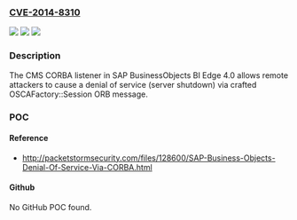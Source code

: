 ### [CVE-2014-8310](https://cve.mitre.org/cgi-bin/cvename.cgi?name=CVE-2014-8310)
![](https://img.shields.io/static/v1?label=Product&message=n%2Fa&color=blue)
![](https://img.shields.io/static/v1?label=Version&message=n%2Fa&color=blue)
![](https://img.shields.io/static/v1?label=Vulnerability&message=n%2Fa&color=brighgreen)

### Description

The CMS CORBA listener in SAP BusinessObjects BI Edge 4.0 allows remote attackers to cause a denial of service (server shutdown) via crafted OSCAFactory::Session ORB message.

### POC

#### Reference
- http://packetstormsecurity.com/files/128600/SAP-Business-Objects-Denial-Of-Service-Via-CORBA.html

#### Github
No GitHub POC found.


